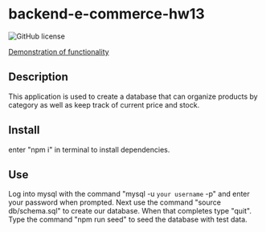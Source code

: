 # backend-e-commerce-hw13
![GitHub license](https://img.shields.io/badge/license-MIT-blue)

[Demonstration of functionality](https://drive.google.com/file/d/1HmSF66Hp4vmSkXNQJ-l9gETYq6bedYcZ/view?usp=sharing)

## Description

This application is used to create a database that can organize products by category as well as keep track of current price and stock. 

## Install

enter "npm i" in terminal to install dependencies.

## Use

Log into mysql with the command "mysql -u `your username` -p" and enter your password when prompted. Next use the command "source db/schema.sql" to create our database. When that completes type "quit". Type the command "npm run seed" to seed the database with test data.